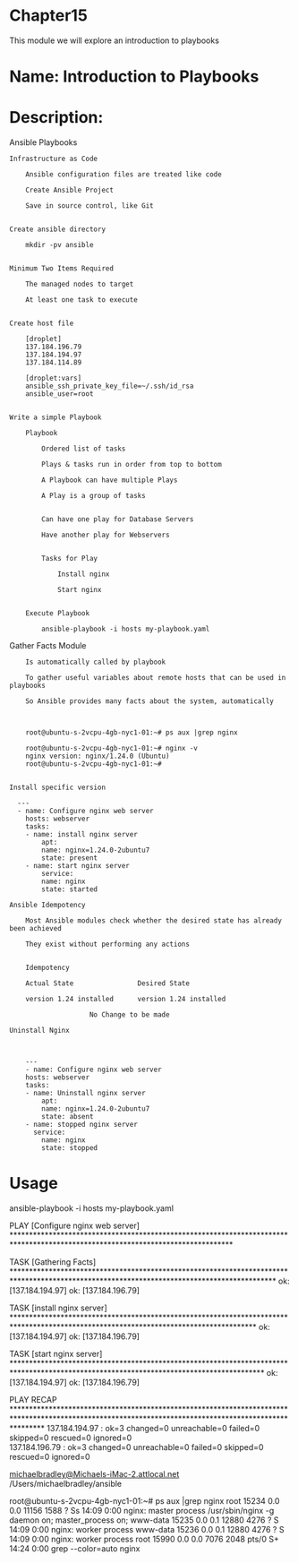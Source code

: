 # Chapter15
This module we will explore an introduction to playbooks

# Name: Introduction to Playbooks

# Description: 

Ansible Playbooks

    Infrastructure as Code

        Ansible configuration files are treated like code

        Create Ansible Project

        Save in source control, like Git


    Create ansible directory

        mkdir -pv ansible


    Minimum Two Items Required

        The managed nodes to target

        At least one task to execute

    
    Create host file

        [droplet]
        137.184.196.79
        137.184.194.97
        137.184.114.89

        [droplet:vars]
        ansible_ssh_private_key_file=~/.ssh/id_rsa
        ansible_user=root


    Write a simple Playbook

        Playbook

            Ordered list of tasks

            Plays & tasks run in order from top to bottom

            A Playbook can have multiple Plays

            A Play is a group of tasks


            Can have one play for Database Servers

            Have another play for Webservers


            Tasks for Play

                Install nginx

                Start nginx


        Execute Playbook

            ansible-playbook -i hosts my-playbook.yaml



Gather Facts Module

        Is automatically called by playbook

        To gather useful variables about remote hosts that can be used in playbooks

        So Ansible provides many facts about the system, automatically



        root@ubuntu-s-2vcpu-4gb-nyc1-01:~# ps aux |grep nginx
        
        root@ubuntu-s-2vcpu-4gb-nyc1-01:~# nginx -v
        nginx version: nginx/1.24.0 (Ubuntu)
        root@ubuntu-s-2vcpu-4gb-nyc1-01:~# 


    Install specific version

      ---
      - name: Configure nginx web server
        hosts: webserver
        tasks:
        - name: install nginx server
            apt:
            name: nginx=1.24.0-2ubuntu7
            state: present
        - name: start nginx server
            service:
            name: nginx
            state: started

    Ansible Idempotency

        Most Ansible modules check whether the desired state has already been achieved

        They exist without performing any actions


        Idempotency

        Actual State                Desired State

        version 1.24 installed      version 1.24 installed

                        No Change to be made

    Uninstall Nginx



        ---
        - name: Configure nginx web server
        hosts: webserver
        tasks:
        - name: Uninstall nginx server
            apt:
            name: nginx=1.24.0-2ubuntu7
            state: absent
        - name: stopped nginx server
          service:
            name: nginx
            state: stopped








        





# Usage

 ansible-playbook -i hosts my-playbook.yaml          


PLAY [Configure nginx web server] ********************************************************************************************************************************

TASK [Gathering Facts] *******************************************************************************************************************************************
ok: [137.184.194.97]
ok: [137.184.196.79]

TASK [install nginx server] **************************************************************************************************************************************
ok: [137.184.194.97]
ok: [137.184.196.79]

TASK [start nginx server] ****************************************************************************************************************************************
ok: [137.184.194.97]
ok: [137.184.196.79]

PLAY RECAP *******************************************************************************************************************************************************
137.184.194.97             : ok=3    changed=0    unreachable=0    failed=0    skipped=0    rescued=0    ignored=0   
137.184.196.79             : ok=3    changed=0    unreachable=0    failed=0    skipped=0    rescued=0    ignored=0   

michaelbradley@Michaels-iMac-2.attlocal.net /Users/michaelbradley/ansible 
    


root@ubuntu-s-2vcpu-4gb-nyc1-01:~# ps aux |grep nginx
root       15234  0.0  0.0  11156  1588 ?        Ss   14:09   0:00 nginx: master process /usr/sbin/nginx -g daemon on; master_process on;
www-data   15235  0.0  0.1  12880  4276 ?        S    14:09   0:00 nginx: worker process
www-data   15236  0.0  0.1  12880  4276 ?        S    14:09   0:00 nginx: worker process
root       15990  0.0  0.0   7076  2048 pts/0    S+   14:24   0:00 grep --color=auto nginx